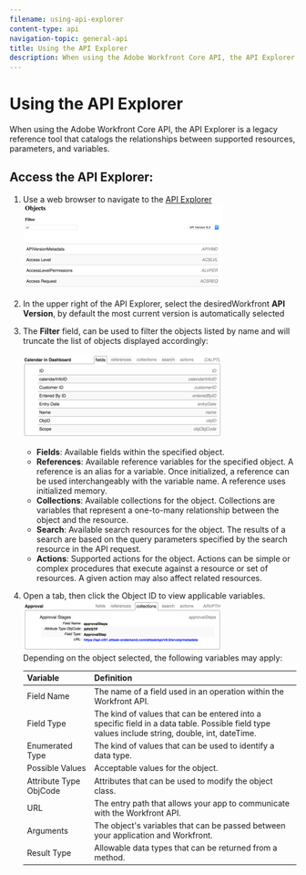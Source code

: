 ```yaml
---
filename: using-api-explorer
content-type: api
navigation-topic: general-api
title: Using the API Explorer
description: When using the Adobe Workfront Core API, the API Explorer is a legacy reference tool that catalogs the relationships between supported resources, parameters, and variables.
---
```


# Using the API Explorer

When using the Adobe Workfront Core API, the API Explorer is a legacy reference tool that catalogs the relationships between supported resources, parameters, and variables.

## Access the API Explorer:

1. Use a web browser to navigate to the [API Explorer](https://one.workfront.com/s/api-explorer)   
   ![](assets/mceclip1-350x149.png)

1. In the upper right of the API Explorer, select the desiredWorkfront **API Version**, by default the most current version is automatically selected
1. The **Filter** field, can be used to filter the objects listed by name and will truncate the list of objects displayed accordingly:

   ![](assets/mceclip2-350x147.png)

   * **Fields**: Available fields within the specified object.
   * **References**: Available reference variables for the specified object. A reference is an alias for a variable. Once initialized, a reference can be used interchangeably with the variable name. A reference uses initialized memory.
   * **Collections**: Available collections for the object. Collections are variables that represent a one-to-many relationship between the object and the resource.
   * **Search**: Available search resources for the object. The results of a search are based on the query parameters specified by the search resource in the API request.
   * **Actions**: Supported actions for the object. Actions can be simple or complex procedures that execute against a resource or set of resources. A given action may also affect related resources.

1. Open a tab, then click the Object ID to view applicable variables.  
   ![](assets/approval-350x89.png)  
   Depending on the object selected, the following variables may apply:  

   | Variable |Definition |
   |---|---|
   | Field Name |The name of a field used in an operation within the Workfront API. |
   | Field Type |The kind of values that can be entered into a specific field in a data table. Possible field type values include string, double, int, dateTime. |
   | Enumerated Type |The kind of values that can be used to identify a data type. |
   | Possible Values |Acceptable values for the object. |
   | Attribute Type ObjCode |Attributes that can be used to modify the object class. |
   | URL |The entry path that allows your app to communicate with the Workfront API. |
   | Arguments |The object's variables that can be passed between your application and Workfront. |
   | Result Type |Allowable data types that can be returned from a method. |

